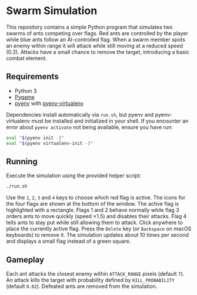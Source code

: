 # Swarm Simulation

This repository contains a simple Python program that simulates two swarms of ants competing over flags. Red ants are controlled by the player while blue ants follow an AI-controlled flag. When a swarm member spots an enemy within range it will attack while still moving at a reduced speed (0.3). Attacks have a small chance to remove the target, introducing a basic combat element.

## Requirements

- Python 3
- [Pygame](https://www.pygame.org/)
- [pyenv](https://github.com/pyenv/pyenv) with [pyenv-virtualenv](https://github.com/pyenv/pyenv-virtualenv)

Dependencies install automatically via `run.sh`, but pyenv and pyenv-virtualenv
must be installed and initialized in your shell. If you encounter an error about
`pyenv activate` not being available, ensure you have run:

```bash
eval "$(pyenv init -)"
eval "$(pyenv virtualenv-init -)"
```

## Running

Execute the simulation using the provided helper script:

```bash
./run.sh
```

Use the `1`, `2`, `3` and `4` keys to choose which red flag is active. The icons for the
four flags are shown at the bottom of the window. The active flag is highlighted
with a rectangle. Flags 1 and 2 behave normally while flag 3 orders ants to move
quickly (speed ×1.5) and disables their attacks. Flag 4 tells ants to stay put while still
allowing them to attack. Click anywhere to place the currently
active flag. Press the `Delete` key (or `Backspace` on macOS keyboards) to remove it. The simulation
updates about 10 times per second and displays a small flag instead of a green
square.

## Gameplay

Each ant attacks the closest enemy within `ATTACK_RANGE` pixels (default `7`).
An attack kills the target with probability defined by `KILL_PROBABILITY`
(default `0.02`). Defeated ants are removed from the simulation.
